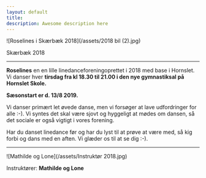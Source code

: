 ```yaml
---
layout: default
title:
description: Awesome description here
---
```


 ![Roselines i Skærbæk 2018](/assets/2018 bil (2).jpg)


Skærbæk 2018

---

**Roselines** en en lille linedanceforeningoprettet i 2018 med base i Hornslet. Vi danser hver **tirsdag fra kl 18.30 til 21.00 i den nye gymnastiksal på Hornslet Skole.** 

**Sæsonstart er d. 13/8 2019.**

Vi danser primært let øvede danse, men vi forsøger at lave udfordringer for alle :-). Vi syntes det skal være sjovt og hyggeligt at mødes om dansen, så det sociale er også vigtigt i vores forening.

Har du danset linedance før og har du lyst til at prøve at være med, så kig forbi og dans med en aften. Vi glæder os til at se dig :-).

---

![Mathilde og Lone](/assets/Instruktør 2018.jpg)

Instruktører: **Mathilde og Lone**
